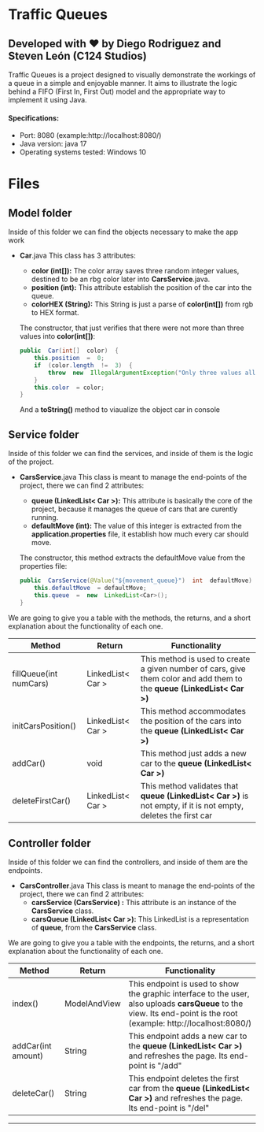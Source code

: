 # Traffic Queues
## Developed with ♥ by Diego Rodriguez and Steven León (C124 Studios)
Traffic Queues is a project designed to visually demonstrate the workings of a queue in a simple and enjoyable manner. It aims to illustrate the logic behind a FIFO (First In, First Out) model and the appropriate way to implement it using Java.

#### Specifications: 
- Port: 8080 (example:http://localhost:8080/)
- Java version: java 17
- Operating systems tested: Windows 10


# Files
## Model folder
Inside of this folder we can find the objects necessary to make the app work
- **Car**.java
	This class has 3 attributes:	
	- **color (int[]):** The color array saves three random integer values, destined to be an rbg color later into **CarsService**.java.
	- **position (int):** This attribute establish the position of the car into the queue.
	- **colorHEX (String):** This String is just a parse of **color(int[])** from rgb to HEX format.
    
	The constructor, that just verifies that there were not more than three values into **color(int[])**:	
    ```java
    public  Car(int[]  color)  {
		this.position  =  0;
		if  (color.length  !=  3)  {
			throw  new  IllegalArgumentException("Only three values allowed");
		}
		this.color  = color;
	}
	```
	And a **toString()** method to viaualize the object car in console
## Service folder
Inside of this folder we can find the services, and inside of them is the logic of the project.
- **CarsService**.java
	This class is meant to manage the end-points of the project, there we can find 2 attributes:
	- **queue (LinkedList< Car >):** This attribute is basically the core of the project, because it manages the queue of cars that are curently running.
	- **defaultMove (int):** The value of this integer is extracted from the **application.properties** file, it establish how much every car should move.
    
    The constructor, this method extracts the defaultMove value from the properties file:	
    ```java
    public  CarsService(@Value("${movement_queue}")  int  defaultMove)  {
		this.defaultMove  = defaultMove;
		this.queue  =  new  LinkedList<Car>();
	}
	```
We are going to give you a table with the methods, the returns, and a short explanation about the functionality of each one.

| Method         | Return| Functionality|
|----------------|---------------|-------------------------------------------|
| fillQueue(int numCars)     | LinkedList< Car >  | This method is used to create a given number of cars, give them color and add them to the **queue (LinkedList< Car >)**    |
| initCarsPosition()     | LinkedList< Car >  | This method accommodates the position of the cars into the **queue (LinkedList< Car >)**   |
| addCar()     | void  | This method just adds a new car to the    **queue (LinkedList< Car >)**|
| deleteFirstCar()     | LinkedList< Car >  | This method validates that **queue (LinkedList< Car >)** is not empty, if it is not empty, deletes the first car|

## Controller folder
Inside of this folder we can find the controllers, and inside of them are the endpoints.
- **CarsController**.java
	This class is meant to manage the end-points of the project, there we can find 2 attributes:
	- **carsService (CarsService) :** This attribute is an instance of the **CarsService** class.
	- **carsQueue (LinkedList< Car >):** This LinkedList is a representation of **queue**, from the **CarsService** class.
  
We are going to give you a table with the endpoints, the returns, and a short explanation about the functionality of each one.

| Method         | Return| Functionality|
|----------------|---------------|-------------------------------------------|
| index()     | ModelAndView  | This endpoint is used to show the graphic interface to the user, also uploads **carsQueue** to the view. Its end-point is the root (example: http://localhost:8080/)  |
| addCar(int amount) | String  | This endpoint adds a new car to the **queue (LinkedList< Car >)** and refreshes the page. Its end-point is "/add"    |
| deleteCar()     | String  | This endpoint deletes the first car from the **queue (LinkedList< Car >)** and refreshes the page. Its end-point is "/del"|

______
